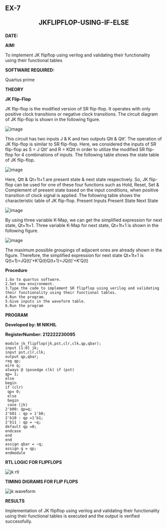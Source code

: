 ## EX-7 <p align="center"><b> JKFLIPFLOP-USING-IF-ELSE  </b>

**DATE:**

**AIM:** 

To implement  JK flipflop using verilog and validating their functionality using their functional tables

**SOFTWARE REQUIRED:**

Quartus prime

**THEORY**

**JK Flip-Flop**

JK flip-flop is the modified version of SR flip-flop. It operates with only positive clock transitions or negative clock transitions. The circuit diagram of JK flip-flop is shown in the following figure.

![image](https://github.com/naavaneetha/JKFLIPFLOP-USING-IF-ELSE/assets/154305477/a649c30b-232b-4558-b188-fd6c09845180)


This circuit has two inputs J & K and two outputs Qtt & Qtt’. The operation of JK flip-flop is similar to SR flip-flop. Here, we considered the inputs of SR flip-flop as S = J Qtt’ and R = KQtt in order to utilize the modified SR flip-flop for 4 combinations of inputs. The following table shows the state table of JK flip-flop.

![image](https://github.com/naavaneetha/JKFLIPFLOP-USING-IF-ELSE/assets/154305477/c4360742-e8a8-4937-b089-c46c0433f9a3)

 
Here, Qtt & Qt+1t+1 are present state & next state respectively. So, JK flip-flop can be used for one of these four functions such as Hold, Reset, Set & Complement of present state based on the input conditions, when positive transition of clock signal is applied. The following table shows the characteristic table of JK flip-flop. Present Inputs Present State Next State
 
![image](https://github.com/naavaneetha/JKFLIPFLOP-USING-IF-ELSE/assets/154305477/6c275261-a6d5-4c37-a3a7-1e88ca11c4cd)

By using three variable K-Map, we can get the simplified expression for next state, Qt+1t+1. Three variable K-Map for next state, Qt+1t+1 is shown in the following figure.
 
![image](https://github.com/naavaneetha/JKFLIPFLOP-USING-IF-ELSE/assets/154305477/5174f41b-0ce0-4329-a372-6d1943ea6673)

The maximum possible groupings of adjacent ones are already shown in the figure. Therefore, the simplified expression for next state Qt+1t+1 is Q(t+1)=JQ(t)′+K′Q(t)Q(t+1)=JQ(t)′+K′Q(t)

**Procedure**
```
1.Go to quartus software.
2.Set new environment.
3.Type the code to implement SR flipflop using verilog and validating their functionality using their functional tables.
4.Run the program.
5.Give inputs in the waveform table.
6.Run the program
```

**PROGRAM**

**Developed by: M NIKHIL**

**RegisterNumber: 212222230095**
```
module jk_flipflop(jk,pst,clr,clk,qp,qbar);
input [1:0] jk;
input pst,clr,clk;
output qp,qbar;
reg qp;
wire q;
always @ (posedge clk) if (pst)
qp= 1;
else
begin
if (clr)
 qp= 0;
 else
 begin
 case (jk)
2'b00: qp=q;
2'b01 : qp = 1'b0;
2'b10 : qp =1'b1;
2'b11 : qp = ~q;
default qp =0;
endcase
end
end
assign qbar = ~q;
assign q = qp;
endmodule 
```


**RTL LOGIC FOR FLIPFLOPS**

![jk rtl](https://github.com/roshinithangachamy/JKFLIPFLOP-USING-IF-ELSE/assets/147118341/94146dfc-2043-46aa-880e-6d3e403a293b)

**TIMING DIGRAMS FOR FLIP FLOPS**

![jk waveform](https://github.com/roshinithangachamy/JKFLIPFLOP-USING-IF-ELSE/assets/147118341/79a828f9-aa2d-487b-a138-31873a01dfab)

**RESULTS**

Implementation of JK flipflop using verilog and validating their functionality using their functional tables is executed and the output is verified successfully.
